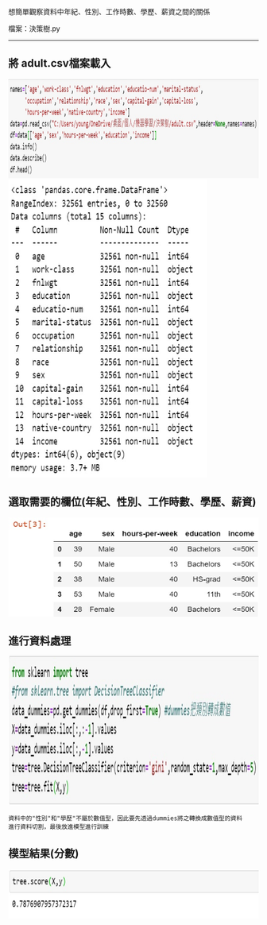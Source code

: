 想簡單觀察資料中年紀、性別、工作時數、學歷、薪資之間的關係

檔案：決策樹.py

----------------------------------------------------------------------------------
將 adult.csv檔案載入
-----------------------------------------

<img src="https://github.com/tank11110/young/blob/master/%E6%A9%9F%E5%99%A8%E5%AD%B8%E7%BF%92/%E5%9C%96%E7%89%87/DS_tree1.jpg" height="200" width="800">

<img src="https://github.com/tank11110/young/blob/master/%E6%A9%9F%E5%99%A8%E5%AD%B8%E7%BF%92/%E5%9C%96%E7%89%87/DS_tree2.jpg" height="600" width="400">

選取需要的欄位(年紀、性別、工作時數、學歷、薪資)
-----------------------------------------------

<img src="https://github.com/tank11110/young/blob/master/%E6%A9%9F%E5%99%A8%E5%AD%B8%E7%BF%92/%E5%9C%96%E7%89%87/DS_tree3.jpg" height="200" width="700">

進行資料處理
-----------------------------------------------

<img src="https://github.com/tank11110/young/blob/master/%E6%A9%9F%E5%99%A8%E5%AD%B8%E7%BF%92/%E5%9C%96%E7%89%87/DS_tree4.jpg" height="300" width="800">

    資料中的"性別"和"學歷"不屬於數值型，因此要先透過dummies將之轉換成數值型的資料
    進行資料切割，最後放進模型進行訓練
    


模型結果(分數)
-------------------------
<img src="https://github.com/tank11110/young/blob/master/%E6%A9%9F%E5%99%A8%E5%AD%B8%E7%BF%92/%E5%9C%96%E7%89%87/DS_tree5.jpg" height="100" width="600">

